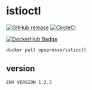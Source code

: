# istioctl

[![GitHub release](https://img.shields.io/github/release/opspresso/istioctl.svg)](https://github.com/opspresso/istioctl/releases)
[![CircleCI](https://circleci.com/gh/opspresso/istioctl.svg?style=svg)](https://circleci.com/gh/opspresso/istioctl)

[![DockerHub Badge](http://dockeri.co/image/opspresso/istioctl)](https://hub.docker.com/r/opspresso/istioctl/)

```bash
docker pull opspresso/istioctl
```

## version

```
ENV VERSION 1.2.3
```
